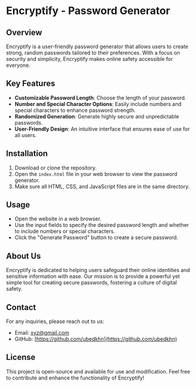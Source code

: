 # Encryptify - Password Generator

## Overview
Encryptify is a user-friendly password generator that allows users to create strong, random passwords tailored to their preferences. With a focus on security and simplicity, Encryptify makes online safety accessible for everyone.

## Key Features
- **Customizable Password Length**: Choose the length of your password.
- **Number and Special Character Options**: Easily include numbers and special characters to enhance password strength.
- **Randomized Generation**: Generate highly secure and unpredictable passwords.
- **User-Friendly Design**: An intuitive interface that ensures ease of use for all users.

## Installation
1. Download or clone the repository.
2. Open the `index.html` file in your web browser to view the password generator.
3. Make sure all HTML, CSS, and JavaScript files are in the same directory.

## Usage
- Open the website in a web browser.
- Use the input fields to specify the desired password length and whether to include numbers or special characters.
- Click the "Generate Password" button to create a secure password.

## About Us
Encryptify is dedicated to helping users safeguard their online identities and sensitive information with ease. Our mission is to provide a powerful yet simple tool for creating secure passwords, fostering a culture of digital safety.

## Contact
For any inquiries, please reach out to us:
- Email: [xyz@gmail.com](mailto:xyz@gmail.com)
- GitHub: [https://github.com/ubedkhn](https://github.com/ubedkhn)

## License
This project is open-source and available for use and modification. Feel free to contribute and enhance the functionality of Encryptify!

